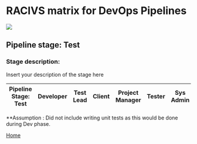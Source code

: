 # __RACIVS matrix for DevOps Pipelines__   

<img src="https://user-images.githubusercontent.com/10748736/112030685-6c81be80-8b32-11eb-94b8-c2c01b8f4581.png">

## __Pipeline stage:__  Test  
### __Stage description:__  
Insert your description of the stage here  

| Pipeline Stage:<br>Test  | Developer  | Test Lead  | Client  | Project Manager  | Tester  |Sys Admin  |
|----------------------------- |-------- |-------- |-------- |-------- |-------- |-------- |

  
**Assumption : Did not include writing unit tests as this would be done during Dev phase.  
  
[Home](../index.md)  

